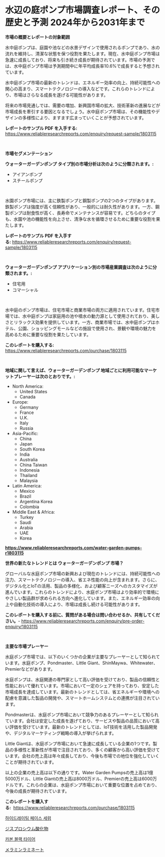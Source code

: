 <p><h1>水辺の庭ポンプ市場調査レポート、その歴史と予測 2024年から2031年まで</h1></p><p><strong>市場の概要とレポートの対象範囲</strong></p>
<p><p>水中庭ポンプは、庭園や池などの水景デザインで使用されるポンプであり、水の流れを維持し、清潔な状態を保つ役割を果たします。現在、水中庭ポンプ市場は急速に成長しており、将来も引き続き成長が期待されています。市場の予測では、水中庭ポンプ市場は予測期間中に年平均成長率10.6%で成長すると予想されています。</p><p>水中庭ポンプ市場の最新のトレンドは、エネルギー効率の向上、持続可能性への関心の高まり、スマートテクノロジーの導入などです。これらのトレンドにより、市場はさらなる成長を遂げる可能性があります。</p><p>将来の市場見通しでは、需要の増加、新興国市場の拡大、技術革新の進展などが市場成長を牽引する要因となるでしょう。水中庭ポンプ市場は、その機能性やデザインの多様性により、ますます広まっていくことが予想されています。</p></p>
<p><strong>レポートのサンプル PDF を入手する:</strong> <a href="https://www.reliableresearchreports.com/enquiry/request-sample/1803115">https://www.reliableresearchreports.com/enquiry/request-sample/1803115</a></p>
<p>&nbsp;</p>
<p><strong>市場セグメンテーション</strong></p>
<p><strong>ウォーターガーデンポンプ タイプ別の市場分析は次のように分類されます。:</strong></p>
<p><ul><li>アイアンポンプ</li><li>スチールポンプ</li></ul></p>
<p>&nbsp;</p>
<p><p>水園ポンプ市場には、主に鉄製ポンプと鋼製ポンプの2つのタイプがあります。鉄製ポンプは強度が高く信頼性があり、一般的には耐久性があります。一方、鋼製ポンプは耐食性が高く、長寿命でメンテナンスが容易です。どちらのタイプも、水園や池の機能性を向上させ、清浄な水を循環させるために重要な役割を果たします。</p></p>
<p><strong>レポートのサンプル PDF を入手する:</strong>&nbsp;<a href="https://www.reliableresearchreports.com/enquiry/request-sample/1803115">https://www.reliableresearchreports.com/enquiry/request-sample/1803115</a></p>
<p>&nbsp;</p>
<p><strong> ウォーターガーデンポンプ アプリケーション別の市場産業調査は次のように分類されます。:</strong></p>
<p><ul><li>住宅用</li><li>コマーシャル</li></ul></p>
<p>&nbsp;</p>
<p><p>水中庭のポンプ市場は、住宅市場と商業市場の両方に適用されています。住宅市場では、水中庭ポンプは家庭用の池や噴水の動力源として使用されており、美しさとリラックス効果を提供しています。一方、商業市場では、水中庭ポンプはホテル、公園、ショッピングモールなどの施設で使用され、景観や環境の魅力を高めるために重要な役割を果たしています。</p></p>
<p><strong>このレポートを購入する:</strong>&nbsp; <a href="https://www.reliableresearchreports.com/purchase/1803115">https://www.reliableresearchreports.com/purchase/1803115</a></p>
<p>&nbsp;</p>
<p><strong>地域に関して言えば、ウォーターガーデンポンプ 地域ごとに利用可能なマーケットプレーヤーは次のとおりです。:</strong></p>
<p><ul>
    <li>
        North America:
        <ul>
            <li>United States</li>
            <li>Canada</li>
        </ul>
    </li>
    <li>
        Europe:
        <ul>
            <li>Germany</li>
            <li>France</li>
            <li>U.K.</li>
            <li>Italy</li>
            <li>Russia</li>
        </ul>
    </li>
    <li>
        Asia-Pacific:
        <ul>
            <li>China</li>
            <li>Japan</li>
            <li>South Korea</li>
            <li>India</li>
            <li>Australia</li>
            <li>China Taiwan</li>
            <li>Indonesia</li>
            <li>Thailand</li>
            <li>Malaysia</li>
        </ul>
    </li>
    <li>
        Latin America:
        <ul>
            <li>Mexico</li>
            <li>Brazil</li>
            <li>Argentina Korea</li>
            <li>Colombia</li>
        </ul>
    </li>
    <li>
        Middle East & Africa:
        <ul>
            <li>Turkey</li>
            <li>Saudi</li>
            <li>Arabia</li>
            <li>UAE</li>
            <li>Korea</li>
        </ul>
    </li>
    </ul></p>
<p><strong><a href="https://www.reliableresearchreports.com/water-garden-pumps-r1803115">https://www.reliableresearchreports.com/water-garden-pumps-r1803115</a></strong>&nbsp;</p>
<p><strong>世界の新たなトレンドとは ウォーターガーデンポンプ 市場？</strong></p>
<p><p>グローバルな水庭ポンプ市場の新興および現在のトレンドには、持続可能性への注力、スマートテクノロジーの導入、省エネ性能の向上が含まれます。さらに、デジタル化とIoTの活用、製品の多様化、および顧客ニーズへのカスタマイズが進んでいます。これらのトレンドにより、水庭ポンプ市場はより効率的で環境にやさしい製品群が求められる方向へ進化しています。また、エネルギー効率の向上や自動化技術の導入により、市場は成長し続ける可能性があります。</p></p>
<p><strong>このレポートを購入する前に、質問がある場合は問い合わせるか、共有してください。</strong>- <a href="https://www.reliableresearchreports.com/enquiry/pre-order-enquiry/1803115">https://www.reliableresearchreports.com/enquiry/pre-order-enquiry/1803115</a></p>
<p>&nbsp;</p>
<p><strong>主要な市場プレーヤー</strong></p>
<p><p>水庭ポンプ市場では、以下のいくつかの企業が主要なプレーヤーとして知られています。水庭ポンプ、Pondmaster、Little Giant、ShinMaywa、Whitewater、Premierなどがあります。</p><p>水庭ポンプは、水庭関連の専門家として高い評価を受けており、製品の信頼性と性能において優れています。市場において一定のシェアを持っており、安定した市場成長を達成しています。最新のトレンドとしては、省エネルギーや環境への配慮を意識した製品の開発や、スマートホームシステムとの連携が注目されています。</p><p>Pondmasterは、水庭ポンプ市場において競争力のあるプレーヤーとして知られています。会社は安定した成長を遂げており、サービスや製品の品質において高い評価を受けています。最新のトレンドとしては、IoT技術を活用した製品開発や、デジタルマーケティング戦略の導入が挙げられます。</p><p>Little Giantは、水庭ポンプ市場において急速に成長している企業の1つです。製品の多様性と革新性が市場で注目されており、多くの顧客から高い評価を受けています。会社の売上高は年々成長しており、今後も市場での地位を強化していくことが期待されています。</p><p>以上の企業の売上高は以下の通りです。Water Garden Pumpsの売上高は1億5000万ドル、Little Giantの売上高は8000万ドル、Premierの売上高は6000万ドルです。これらの企業は、水庭ポンプ市場において重要な位置を占めており、今後の成長が期待されています。</p></p>
<p><strong>このレポートを購入する:</strong>&nbsp;&nbsp;<a href="https://www.reliableresearchreports.com/purchase/1803115">https://www.reliableresearchreports.com/purchase/1803115</a></p>
<p><p><a href="https://medium.com/@jerrodhilll68/%EC%88%98%EB%B6%84-%EA%B3%B5%EA%B8%89-%ED%8E%98%EC%9D%B4%EC%8A%A4-%EC%84%B8%EB%9F%BC-%EC%8B%9C%EC%9E%A5-%EB%8F%99%ED%96%A5-%EB%B0%8F-%EC%8B%9C%EC%9E%A5-%EB%B6%84%EC%84%9D%EC%9D%80-2024-2031%EB%85%84%EA%B9%8C%EC%A7%80-%EC%98%88%EC%B8%A1%EB%90%A9%EB%8B%88%EB%8B%A4-3ecf7c578444">하이드레이팅 페이스 세럼</a></p><p><a href="https://medium.com/@rodhoppe07/%E3%82%B8%E3%82%B9%E3%83%97%E3%83%AD%E3%82%B7%E3%82%A6%E3%83%A0%E9%85%B8%E5%8C%96%E7%89%A9%E5%B8%82%E5%A0%B4%E5%88%86%E6%9E%90%E3%81%8A%E3%82%88%E3%81%B32024%E5%B9%B4%E3%81%8B%E3%82%892031%E5%B9%B4%E3%81%BE%E3%81%A7%E3%81%AE%E6%9C%9F%E9%96%93%E3%81%AE%E3%82%B5%E3%82%A4%E3%82%BA%E4%BA%88%E6%B8%AC-e582f749fc4b">ジスプロシウム酸化物</a></p><p><a href="https://medium.com/@jeralderzog65756e/%EC%B9%B4%EB%B3%B8-%EB%B8%94%EB%9E%99-%ED%83%80%EC%9D%B4%EC%96%B4-%EC%8B%9C%EC%9E%A5-%EA%B7%9C%EB%AA%A8-%EC%8B%9C%EC%9E%A5-%EC%A0%84%EB%A7%9D-%EB%B0%8F-%EC%8B%9C%EC%9E%A5-%EC%98%88%EC%B8%A1-2024%EB%85%84%EB%B6%80%ED%84%B0-2031%EB%85%84%EA%B9%8C%EC%A7%80-7fadb1816cf5">카본 블랙 타이어</a></p><p><a href="https://medium.com/@abdielkilback/%E3%83%A1%E3%83%A9%E3%83%9F%E3%83%B3%E3%83%A9%E3%83%9F%E3%83%8D%E3%83%BC%E3%83%88%E5%B8%82%E5%A0%B4-%E5%B8%82%E5%A0%B4cagr-%E5%B8%82%E5%A0%B4%E3%83%88%E3%83%AC%E3%83%B3%E3%83%89-%E3%81%8A%E3%82%88%E3%81%B3%E6%88%90%E9%95%B7%E6%88%A6%E7%95%A5%E3%81%AB%E9%96%A2%E3%81%99%E3%82%8B%E6%83%85%E5%A0%B1-5141857c4424">メラミンラミネート</a></p></p>